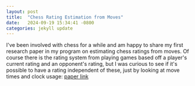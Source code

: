 ```yaml
---
layout: post
title:  "Chess Rating Estimation from Moves"
date:   2024-09-19 15:34:41 -0800
categories: jekyll update
---
```


I've been involved with chess for a while and am happy to share my first research paper in my program
on estimating chess ratings from moves. Of course there is the rating system from playing games based off
a player's current rating and an opponent's rating, but I was curious to see if it's possible to have a rating
independent of these, just by looking at move times and clock usage: [paper link][github-link]

[jekyll-docs]: https://jekyllrb.com/docs/home
[jekyll-gh]:   https://github.com/jekyll/jekyll
[jekyll-talk]: https://talk.jekyllrb.com/
[github-link]: https://arxiv.org/abs/2409.11506